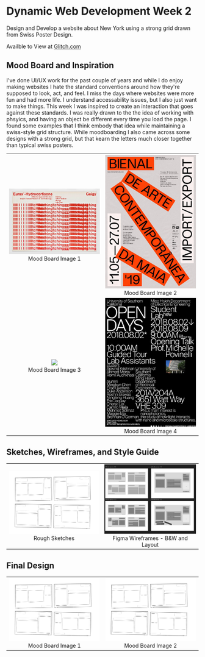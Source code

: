 # Dynamic Web Development Week 2

Design and Develop a website about New York using a strong grid drawn from Swiss Poster Design.

Availble to View at [Glitch.com](https://glitch.com/)

## Mood Board and Inspiration

I've done UI/UX work for the past couple of years and while I do enjoy making websites I hate the standard conventions around how they're supposed to look, act, and feel. I miss the days where websites were more fun and had more life. I understand accessability issues, but I also just want to make things. This week I was inspired to create an interaction that goes against these standards. I was really drawn to the the idea of working with phsyics, and having an object be different every time you load the page. I found some examples that I think embody that idea while maintaining a swiss-style grid structure. While moodboarding I also came across some designs with a strong grid, but that kearn the letters much closer together than typical swiss posters. 

<table>
  <tr>
    <td align="center">
      <img src="https://github.com/alyssakalbus/DWD-Grids/blob/main/process/DWD_Week2_MoodBoard_1.jpg" width="300"/><br>
      Mood Board Image 1
    </td>
    <td align="center">
      <img src="https://github.com/alyssakalbus/DWD-Grids/blob/main/process/DWD_Week2_MoodBoard_2.jpg" width="300"/><br>
      Mood Board Image 2
    </td>
  </tr>
  <tr>
    <td align="center">
      <img src="https://github.com/alyssakalbus/DWD-Grids/blob/main/process/DWD_Week2_MoodBoard_3.gif" width="300"/><br>
      Mood Board Image 3
    </td>
    <td align="center">
      <img src="https://github.com/alyssakalbus/DWD-Grids/blob/main/process/DWD_Week2_MoodBoard_4.jpg" width="300"/><br>
      Mood Board Image 4
    </td>
  </tr>
</table>

## Sketches, Wireframes, and Style Guide

<table>
  <tr>
    <td align="center">
      <img src="https://github.com/alyssakalbus/DWD-Grids/blob/main/process/DWD_Week2_Sketch.png" width="300"/><br>
      Rough Sketches
    </td>
    <td align="center">
      <img src="https://github.com/alyssakalbus/DWD-Grids/blob/main/process/DWD_Week2_Wireframes.png" width="300"/><br>
      Figma Wireframes - B&W and Layout
    </td>
  </tr>
</table>

## Final Design

<table>
  <tr>
    <td align="center">
      <img src="https://raw.githubusercontent.com/alyssakalbus/DWD-Grids/main/process/DWD_Week2_Sketch.png" width="400"/><br>
      Mood Board Image 1
    </td>
    <td align="center">
      <img src="https://raw.githubusercontent.com/alyssakalbus/DWD-Grids/main/process/DWD_Week2_Sketch.png" width="400"/><br>
      Mood Board Image 2
    </td>
  </tr>
</table>
